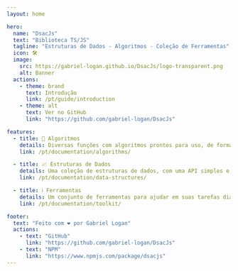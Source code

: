 ```yaml
---
layout: home

hero:
  name: "DsacJs"
  text: "Biblioteca TS/JS"
  tagline: "Estruturas de Dados - Algoritmos - Coleção de Ferramentas"
  icon: 🛠️
  image:
    src: https://gabriel-logan.github.io/DsacJs/logo-transparent.png
    alt: Banner
  actions:
    - theme: brand
      text: Introdução
      link: /pt/guide/introduction
    - theme: alt
      text: Ver no GitHub
      link: "https://github.com/gabriel-logan/DsacJs"

features:
  - title: 📇 Algoritmos
    details: Diversas funções com algoritmos prontos para uso, de forma simples.
    link: /pt/documentation/algorithms/

  - title: 📈 Estruturas de Dados
    details: Uma coleção de estruturas de dados, com uma API simples e fácil de usar.
    link: /pt/documentation/data-structures/

  - title: ℹ️ Ferramentas
    details: Um conjunto de ferramentas para ajudar em suas tarefas diárias.
    link: /pt/documentation/toolkit/

footer:
  text: "Feito com ❤️ por Gabriel Logan"
  actions:
    - text: "GitHub"
      link: "https://github.com/gabriel-logan/DsacJs"
    - text: "NPM"
      link: "https://www.npmjs.com/package/dsacjs"
---
```

